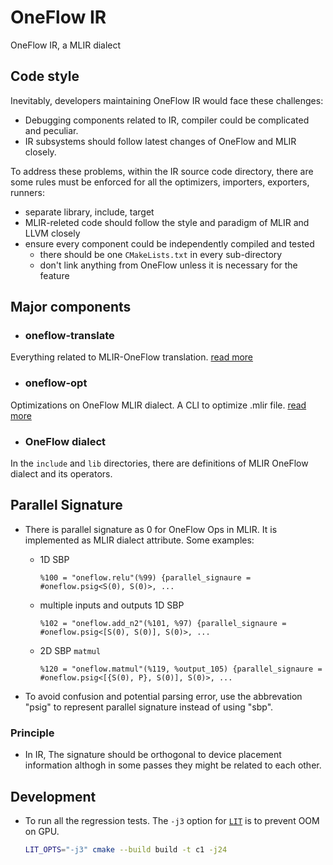 # OneFlow IR

OneFlow IR, a MLIR dialect

## Code style

Inevitably, developers maintaining OneFlow IR would face these challenges:
- Debugging components related to IR, compiler could be complicated and peculiar.
- IR subsystems should follow latest changes of OneFlow and MLIR closely.

To address these problems,
within the IR source code directory,
there are some rules must be enforced for all the optimizers, importers, exporters, runners:
- separate library, include, target
- MLIR-releted code should follow the style and paradigm of MLIR and LLVM closely
- ensure every component could be independently compiled and tested
    - there should be one `CMakeLists.txt` in every sub-directory
    - don't link anything from OneFlow unless it is necessary for the feature

## Major components
- ### oneflow-translate
Everything related to MLIR-OneFlow translation. [read more](oneflow-translate/README.md)

- ### oneflow-opt
Optimizations on OneFlow MLIR dialect. A CLI to optimize .mlir file. [read more](oneflow-opt/README.md)

- ### OneFlow dialect
In the `include` and `lib` directories, there are definitions of MLIR OneFlow dialect and its operators.

## Parallel Signature

- There is parallel signature as 0 for OneFlow Ops in MLIR. It is implemented as MLIR dialect attribute. Some examples:
    - 1D SBP
        ```mlir
        %100 = "oneflow.relu"(%99) {parallel_signaure = #oneflow.psig<S(0), S(0)>, ...
        ```
    - multiple inputs and outputs 1D SBP
        ```mlir
        %102 = "oneflow.add_n2"(%101, %97) {parallel_signaure = #oneflow.psig<[S(0), S(0)], S(0)>, ...
        ```
    - 2D SBP `matmul`
        ```
        %120 = "oneflow.matmul"(%119, %output_105) {parallel_signaure = #oneflow.psig<[{S(0), P}, S(0)], S(0)>, ...
        ```

- To avoid confusion and potential parsing error, use the abbrevation "psig" to represent parallel signature instead of using "sbp".

### Principle
- In IR, The signature should be orthogonal to device placement information althogh in some passes they might be related to each other.

## Development

- To run all the regression tests. The `-j3` option for [`LIT`](https://llvm.org/docs/CommandGuide/lit.html) is to prevent OOM on GPU.
    ```bash
    LIT_OPTS="-j3" cmake --build build -t c1 -j24
    ```
